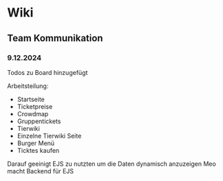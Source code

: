 # Wiki
## Team Kommunikation
### 9.12.2024
Todos zu Board hinzugefügt

Arbeitsteilung:

- Startseite
- Ticketpreise
- Crowdmap
- Gruppentickets
- Tierwiki
- Einzelne Tierwiki Seite
- Burger Menü
- Ticktes kaufen

Darauf geeinigt EJS zu nutzten um die Daten dynamisch anzuzeigen
Meo macht Backend für EJS
